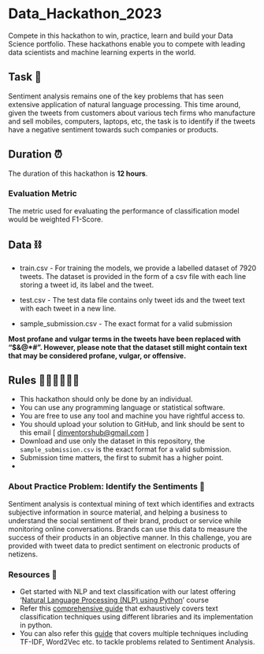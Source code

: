 # Data_Hackathon_2023
Compete in this hackathon to win, practice, learn and build your Data Science portfolio. These hackathons enable you to compete with leading data scientists and machine learning experts in the world.

## Task 🎯
Sentiment analysis remains one of the key problems that has seen extensive application of natural language processing. 
This time around, given the tweets from customers about various tech firms who manufacture and sell mobiles, computers, laptops, etc, the task is to 
identify if the tweets have a negative sentiment towards such companies or products.

## Duration ⏰ 
The duration of this hackathon is **12 hours**.

### Evaluation Metric
The metric used for evaluating the performance of classification model would be weighted F1-Score.


## Data ⛓
- train.csv - For training the models, we provide a labelled dataset of 7920 tweets. The dataset is provided in the form of a csv file with each line storing a tweet id, its label and the tweet.

- test.csv - The test data file contains only tweet ids and the tweet text with each tweet in a new line.

- sample_submission.csv - The exact format for a valid submission

**Most profane and vulgar terms in the tweets have been replaced with “$&@*#”. However, please note that the dataset still might contain text that may be considered profane, vulgar, or offensive.**

## Rules 👮🏼‍♂️👮🏽‍♀️
- This hackathon should only be done by an individual.
- You can use any programming language or statistical software.
- You are free to use any tool and machine you have rightful access to.
- You should upload your solution to GitHub, and link should be sent to this email [ dinventorshub@gmail.com ]
- Download and use only the dataset in this repository, the `sample_submission.csv` is the exact format for a valid submission.
- Submission time matters, the first to submit has a higher point.
- 


### About Practice Problem: Identify the Sentiments 📑

Sentiment analysis is contextual mining of text which identifies and extracts subjective information in source material, and helping a business to understand the social sentiment of their brand, product or service while monitoring online conversations. Brands can use this data to measure the success of their products in an objective manner. In this challenge, you are provided with tweet data to predict sentiment on electronic products of netizens.


### Resources 🧰
- Get started with NLP and text classification with our latest offering ‘[Natural Language Processing (NLP) using Python](https://trainings.analyticsvidhya.com/courses/course-v1:AnalyticsVidhya+NLP101+2018_T1/about?utm_source=practice_problem_Identify_The_Sentiments&utm_medium=Datahack)’ course
- Refer this [comprehensive guide](https://www.analyticsvidhya.com/blog/2018/11/tutorial-text-classification-ulmfit-fastai-library/) that exhaustively covers text classification techniques using different libraries and its implementation in python.
- You can also refer this [guide](https://www.analyticsvidhya.com/blog/2018/07/hands-on-sentiment-analysis-dataset-python/) that covers multiple techniques including TF-IDF, Word2Vec etc. to tackle problems related to Sentiment Analysis.



